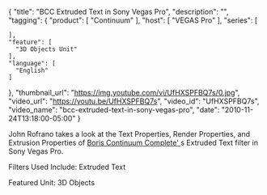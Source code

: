 {
  "title": "BCC Extruded Text in Sony Vegas Pro",
  "description": "",
  "tagging": {
    "product": [
      "Continuum"
    ],
    "host": [
      "VEGAS Pro"
    ],
    "series": [

    ],
    "feature": [
      "3D Objects Unit"
    ],
    "language": [
      "English"
    ]
  },
  "thumbnail_url": "https://img.youtube.com/vi/UfHXSPFBQ7s/0.jpg",
  "video_url": "https://youtu.be/UfHXSPFBQ7s",
  "video_id": "UfHXSPFBQ7s",
  "video_name": "bcc-extruded-text-in-sony-vegas-pro",
  "date": "2010-11-24T13:18:00-05:00"
}

John Rofrano takes a look at the Text Properties, Render Properties, and
Extrusion Properties of [ Boris Continuum Complete'
](/products/continuum/) s Extruded Text filter
in Sony Vegas Pro.

Filters Used Include: Extruded Text

Featured Unit: 3D Objects


